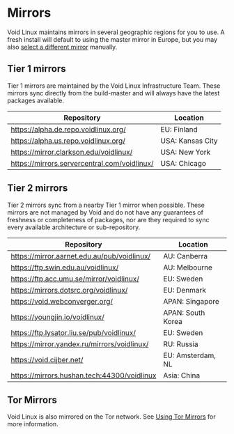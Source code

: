# Mirrors

Void Linux maintains mirrors in several geographic regions for you to use. A
fresh install will default to using the master mirror in Europe, but you may
also [select a different mirror](changing.md) manually.

## Tier 1 mirrors

Tier 1 mirrors are maintained by the Void Linux Infrastructure Team. These
mirrors sync directly from the build-master and will always have the latest
packages available.

| Repository                                     | Location         |
|------------------------------------------------|------------------|
| <https://alpha.de.repo.voidlinux.org/>         | EU: Finland      |
| <https://alpha.us.repo.voidlinux.org/>         | USA: Kansas City |
| <https://mirror.clarkson.edu/voidlinux/>       | USA: New York    |
| <https://mirrors.servercentral.com/voidlinux/> | USA: Chicago     |

## Tier 2 mirrors

Tier 2 mirrors sync from a nearby Tier 1 mirror when possible. These mirrors are
not managed by Void and do not have any guarantees of freshness or completeness
of packages, nor are they required to sync every available architecture or
sub-repository.

| Repository                                    | Location          |
|-----------------------------------------------|-------------------|
| <https://mirror.aarnet.edu.au/pub/voidlinux/> | AU: Canberra      |
| <https://ftp.swin.edu.au/voidlinux/>          | AU: Melbourne     |
| <https://ftp.acc.umu.se/mirror/voidlinux/>    | EU: Sweden        |
| <https://mirrors.dotsrc.org/voidlinux/>       | EU: Denmark       |
| <https://void.webconverger.org/>              | APAN: Singapore   |
| <https://youngjin.io/voidlinux/>              | APAN: South Korea |
| <https://ftp.lysator.liu.se/pub/voidlinux/>   | EU: Sweden        |
| <https://mirror.yandex.ru/mirrors/voidlinux/> | RU: Russia        |
| <https://void.cijber.net/>                    | EU: Amsterdam, NL |
| <https://mirrors.hushan.tech:44300/voidlinux> | Asia: China       |

## Tor Mirrors

Void Linux is also mirrored on the Tor network. See [Using Tor Mirrors](tor.md)
for more information.
